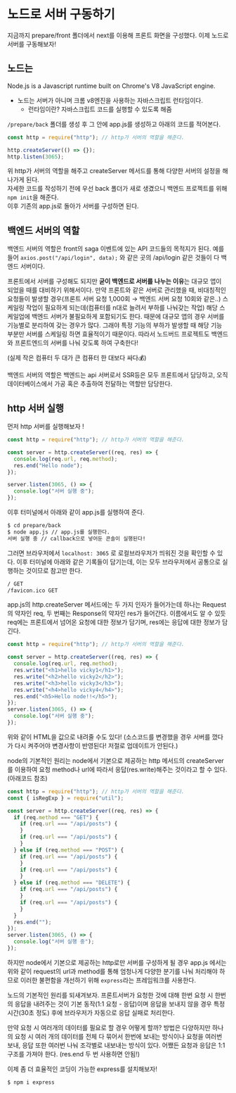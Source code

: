 ﻿# 노드로 서버 구동하기

지금까지 prepare/front 폴더에서 next를 이용해 프론트 화면을 구성했다. 이제 노드로 서버를 구동해보자!

## 노드는

Node.js is a Javascript runtime built on Chrome's V8 JavaScript engine.

- 노드는 서버가 아니며 크롬 v8엔진을 사용하는 자바스크립트 런타임이다.
  - 런타임이란? 자바스크립트 코드를 실행할 수 있도록 해줌

`/prepare/back` 폴더를 생성 후 그 안에 app.js를 생성하고 아래의 코드를 적어본다.

```jsx
const http = require("http"); // http가 서버의 역할을 해준다.

http.createServer(() => {});
http.listen(3065);
```

위 http가 서버의 역할을 해주고 createServer 메서드를 통해 다양한 서버의 설정을 해나가게 된다.  
자세한 코드를 작성하기 전에 우선 back 폴더가 새로 생겼으니 백엔드 프로젝트를 위해 `npm init`을 해준다.  
이후 기존의 app.js로 돌아가 서버를 구성하면 된다.

## 백엔드 서버의 역할

백엔드 서버의 역할은 front의 saga 이벤트에 있는 API 코드들의 목적지가 된다.
예를 들어 `axios.post("/api/login", data);` 와 같은 곳의 /api/login 같은 것들이 다 백엔드 서버이다.

프론트에서 서버를 구성해도 되지만 **굳이 백엔드로 서버를 나누는 이유**는 대규모 앱이 되었을 때를 대비하기 위해서이다. 만약 프론트와 같은 서버로 관리했을 때, 비대칭적인 요청들이 발생할 경우(프론트 서버 요청 1,000회 → 백엔드 서버 요청 10회와 같은..) 스케일링 작업이 필요하게 되는데(컴퓨터를 n대로 늘려서 부하를 나눠갖는 작업) 해당 스케일업에 백엔드 서버가 불필요하게 포함되기도 한다. 때문에 대규모 앱의 경우 서버를 기능별로 분리하여 갖는 경우가 많다. 그래야 특정 기능의 부하가 발생할 때 해당 기능 부분만 서버를 스케일링 하면 효율적이기 때문이다. 따라서 노드버드 프로젝트도 백엔드와 프론트엔드의 서버를 나눠 갖도록 하여 구축한다!

(실제 작은 컴퓨터 두 대가 큰 컴퓨터 한 대보다 싸다💰)

백엔드 서버의 역할은 백엔드는 api 서버로서 SSR등은 모두 프론트에서 담당하고,
오직 데이터베이스에서 가공 혹은 추출하여 전달하는 역할만 담당한다.

## http 서버 실행

먼저 http 서버를 실행해보자 !

```jsx
const http = require("http"); // http가 서버의 역할을 해준다.

const server = http.createServer((req, res) => {
  console.log(req.url, req.method);
  res.end("Hello node");
});

server.listen(3065, () => {
  console.log("서버 실행 중");
});
```

이후 터미널에서 아래와 같이 app.js를 실행하여 준다.

```bash
$ cd prepare/back
$ node app.js // app.js를 실행한다.
서버 실행 중 // callback으로 넣어둔 콘솔이 실행된다!
```

그러면 브라우저에서 `localhost: 3065` 로 로컬브라우저가 띄워진 것을 확인할 수 있다. 이후 터미널에 아래와 같은 기록들이 담기는데, 이는 모두 브라우저에서 공통으로 실행하는 것이므로 참고만 한다.

```bash
/ GET
/favicon.ico GET
```

app.js의 http.createServer 메서드에는 두 가지 인자가 들어가는데 하나는 Request의 약자인 req, 두 번째는 Response의 약자인 res가 들어간다. 이름에서도 알 수 있듯 req에는 프론트에서 넘어온 요청에 대한 정보가 담기며, res에는 응답에 대한 정보가 담긴다.

```jsx
const http = require("http"); // http가 서버의 역할을 해준다.

const server = http.createServer((req, res) => {
  console.log(req.url, req.method);
  res.write("<h1>hello vicky1</h1>");
  res.write("<h2>hello vicky2</h2>");
  res.write("<h3>hello vicky3</h3>");
  res.write("<h4>hello vicky4</h4>");
  res.end("<h5>Hello node!!</h5>");
});
server.listen(3065, () => {
  console.log("서버 실행 중");
});
```

위와 같이 HTML을 값으로 내려줄 수도 있다!
(소스코드를 변경했을 경우 서버를 껐다가 다시 켜주어야 변경사항이 반영된다! 저절로 업데이트가 안된다.)

node의 기본적인 원리는 node에서 기본으로 제공하는 http 메서드의 createServer를 이용하여 요청 method나 url에 따라서 응답(res.write)해주는 것이라고 할 수 있다. (아래코드 참조)

```jsx
const http = require("http"); // http가 서버의 역할을 해준다.
const { isRegExp } = require("util");

const server = http.createServer((req, res) => {
  if (req.method === "GET") {
    if (req.url === "/api/posts") {
    }
    if (req.url === "/api/posts") {
    }
  } else if (req.method === "POST") {
    if (req.url === "/api/posts") {
    }
    if (req.url === "/api/posts") {
    }
  } else if (req.method === "DELETE") {
    if (req.url === "/api/posts") {
    }
    if (req.url === "/api/posts") {
    }
  }
  res.end("");
});
server.listen(3065, () => {
  console.log("서버 실행 중");
});
```

하지만 node에서 기본으로 제공하는 http로만 서버를 구성하게 될 경우 app.js 에서는 위와 같이 request의 url과 method를 통해 엄청나게 다양한 분기를 나눠 처리해야 하므로 이러한 불편함을 개선하기 위해 `express`라는 프레임워크를 사용한다.

노드의 기본적인 원리를 되새겨보자.
프론트서버가 요청한 것에 대해 한번 요청 시 한번의 응답을 내려주는 것이 기본 동작(1:1 요청 - 응답)이며
응답을 보내지 않을 경우 특정 시간(30초 정도) 후에 브라우저가 자동으로 응답 실패로 처리한다.

만약 요청 시 여러개의 데이터를 필요로 할 경우 어떻게 할까? 방법은 다양하지만 하나의 요청 시 여러 개의 데이터를 전체 다 묶어서 한번에 보내는 방식이나 요청을 여러번 보내, 응답 또한 여러번 나눠 조각별로 내보내는 방식이 있다. 어쨌든 요청과 응답은 1:1 구조를 가져야 한다. (res.end 두 번 사용하면 안됨!)

이제 좀 더 효율적인 코딩이 가능한 express를 설치해보자!

```bash
$ npm i express
```
